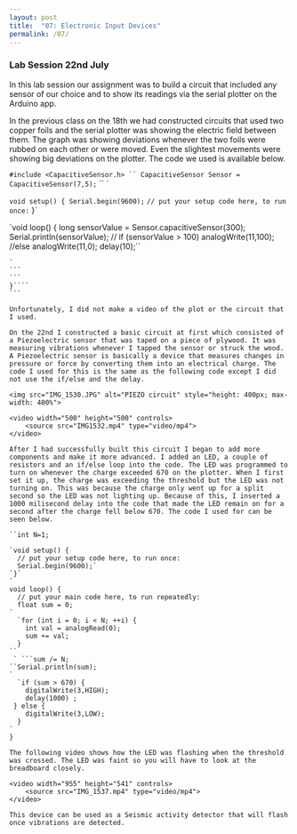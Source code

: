 ```yaml
---
layout: post
title:  "07: Electronic Input Devices"
permalink: /07/
---
```


### Lab Session 22nd July 

In this lab session our assignment was to build a circuit that included any sensor of our choice and to show its readings via the serial plotter on the Arduino app.

In the previous class on the 18th we had constructed circuits that used two copper foils and the serial plotter was showing the electric field between them. The graph was showing deviations whenever the two foils were rubbed on each other or were moved. Even the slightest movements were showing big deviations on the plotter. The code we used is available below.

`#include <CapacitiveSensor.h>
``
CapacitiveSensor Sensor = CapacitiveSensor(7,5);`
``
`

`void setup() {
  Serial.begin(9600);`
``
  // put your setup code here, to run once:
``
}`

`void loop() {
  long sensorValue = Sensor.capacitiveSensor(300);
  Serial.println(sensorValue);
 // if (sensorValue > 100) analogWrite(11,100);
  //else analogWrite(11,0);
  delay(10);``
````
`
```
```
}````
```

Unfortunately, I did not make a video of the plot or the circuit that I used.

On the 22nd I constructed a basic circuit at first which consisted of a Piezoelectric sensor that was taped on a piece of plywood. It was measuring vibrations whenever I tapped the sensor or struck the wood. A Piezoelectric sensor is basically a device that measures changes in pressure or force by converting them into an electrical charge. The code I used for this is the same as the following code except I did not use the if/else and the delay.

<img src="IMG_1530.JPG" alt="PIEZO circuit" style="height: 400px; max-width: 400%">

<video width="500" height="500" controls>
	<source src="IMG1532.mp4" type="video/mp4">
</video>

After I had successfully built this circuit I began to add more components and make it more advanced. I added an LED, a couple of resistors and an if/else loop into the code. The LED was programmed to turn on whenever the charge exceeded 670 on the plotter. When I first set it up, the charge was exceeding the threshold but the LED was not turning on. This was because the charge only went up for a split second so the LED was not lighting up. Because of this, I inserted a 1000 milisecond delay into the code that made the LED remain on for a second after the charge fell below 670. The code I used for can be seen below.

``int N=1;

`void setup() {
  // put your setup code here, to run once:    
  Serial.begin(9600);`
`}`
`
void loop() {
  // put your main code here, to run repeatedly:
  float sum = 0;
`
  `for (int i = 0; i < N; ++i) {
    int val = analogRead(0);
    sum += val;
  }
``
 ` ```sum /= N;
``Serial.println(sum);
`
  `if (sum > 670) {
    digitalWrite(3,HIGH);
    delay(1000) ;
 } else {
    digitalWrite(3,LOW);
  }
`
}

The following video shows how the LED was flashing when the threshold was crossed. The LED was faint so you will have to look at the breadboard closely.

<video width="955" height="541" controls>
	<source src="IMG_1537.mp4" type="video/mp4">
</video>

This device can be used as a Seismic activity detector that will flash once vibrations are detected.





